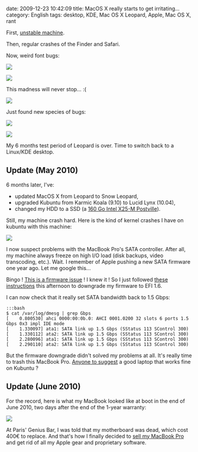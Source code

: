 date: 2009-12-23 10:42:09
title: MacOS X really starts to get irritating...
category: English
tags: desktop, KDE, Mac OS X Leopard, Apple, Mac OS X, rant

First, [unstable machine](http://twitter.com/kdeldycke/status/6158072244).

Then, regular crashes of the Finder and Safari.

Now, weird font bugs:

![](/static/uploads/2009/mac-osx-broken-menu-font.png)

![](/static/uploads/2009/mac-osx-broken-shutdown-dialog.png)

This madness will never stop... :(

![](/static/uploads/2009/mac-osx-leopard-display-bug.png)

Just found new species of bugs:

![](/static/uploads/2009/mac-osx-black-top-menu-bug.png)

![](/static/uploads/2009/mac-osx-black-drop-down-menu-bug.png)

My 6 months test period of Leopard is over. Time to switch back to a Linux/KDE desktop.

## Update (May 2010)

6 months later, I've:

  * updated MacOS X from Leopard to Snow Leopard,
  * upgraded Kubuntu from Karmic Koala (9.10) to Lucid Lynx (10.04),
  * changed my HDD to a SSD (a [160 Go Intel X25-M Postville](http://www.amazon.com/gp/product/B002IGT7IU/ref=as_li_ss_tl?ie=UTF8&tag=kevideld-20&linkCode=as2&camp=1789&creative=390957&creativeASIN=B002IGT7IU)).



Still, my machine crash hard. Here is the kind of kernel crashes I have on kubuntu with this machine:

![](/static/uploads/2009/mac-book-pro-linux-kernel-crash.jpg)

I now suspect problems with the MacBook Pro's SATA controller. After all, my machine always freeze on high I/O load (disk backups, video transcoding, etc.). Wait. I remember of Apple pushing a new SATA firmware one year ago. Let me google this...

Bingo ! [This is a firmware issue](http://www.slashgear.com/macbook-pro-3-0gbps-sata-upgrade-breaking-third-party-drives-2648050/) ! I knew it ! So I just followed [these instructions](http://forums.macrumors.com/showpost.php?p=8414998&postcount=305) this afternoon to downgrade my firmware to EFI 1.6.

I can now check that it really set SATA bandwidth back to 1.5 Gbps:

    :::bash
    $ cat /var/log/dmesg | grep Gbps
    [    0.800530] ahci 0000:00:0b.0: AHCI 0001.0200 32 slots 6 ports 1.5 Gbps 0x3 impl IDE mode
    [    1.330097] ata1: SATA link up 1.5 Gbps (SStatus 113 SControl 300)
    [    1.330112] ata2: SATA link up 1.5 Gbps (SStatus 113 SControl 300)
    [    2.280096] ata1: SATA link up 1.5 Gbps (SStatus 113 SControl 300)
    [    2.290110] ata2: SATA link up 1.5 Gbps (SStatus 113 SControl 300)

But the firmware downgrade didn't solved my problems at all. It's really time to trash this MacBook Pro. [Anyone to suggest](http://twitter.com/kdeldycke/status/14657317476) a good laptop that works fine on Kubuntu ?

## Update (June 2010)

For the record, here is what my MacBook looked like at boot in the end of June 2010, two days after the end of the 1-year warranty:

![](/static/uploads/2009/mac-book-pro-broken-boot.jpg)

At Paris' Genius Bar, I was told that my motherboard was dead, which cost 400€ to replace. And that's how I finally decided to [sell my MacBook Pro](http://twitter.com/#!/kdeldycke/status/29012034410) and get rid of all my Apple gear and proprietary software.
